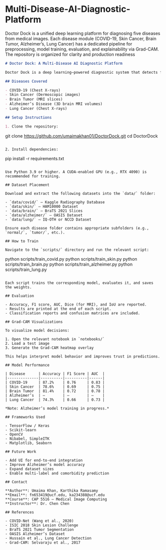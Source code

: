 # Multi-Disease-AI-Diagnostic-Platform
Doctor Dock is a unified deep learning platform for diagnosing five diseases from medical images. Each disease module (COVID-19, Skin Cancer, Brain Tumor, Alzheimer’s, Lung Cancer) has a dedicated pipeline for preprocessing, model training, evaluation, and explainability via Grad-CAM. The repository is organized for clarity and production readiness

```markdown
# Doctor Dock: A Multi-Disease AI Diagnostic Platform

Doctor Dock is a deep learning–powered diagnostic system that detects five critical diseases using medical images. It provides separate, optimized pipelines for each condition, ensuring high accuracy and explainability through Grad-CAM visualizations. This repository focuses on model development and training; UI integration can be added later.

## Diseases Covered

- COVID-19 (Chest X-rays)
- Skin Cancer (Dermoscopic images)
- Brain Tumor (MRI slices)
- Alzheimer’s Disease (3D brain MRI volumes)
- Lung Cancer (Chest X-rays)

## Setup Instructions

1. Clone the repository:

```
git clone https://github.com/umaimakhan01/DoctorDock.git
cd DoctorDock
```

2. Install dependencies:

```
pip install -r requirements.txt
```

Use Python 3.9 or higher. A CUDA-enabled GPU (e.g., RTX 4090) is recommended for training.

## Dataset Placement

Download and extract the following datasets into the `data/` folder:

- `data/covid/` – Kaggle Radiography Database
- `data/skin/` – HAM10000 Dataset
- `data/brain/` – BraTS 2021 Slices
- `data/alzheimer/` – OASIS Dataset
- `data/lung/` – IQ-OTH or NCCD Dataset

Ensure each disease folder contains appropriate subfolders (e.g., `normal/`, `tumor/`, etc.).

## How to Train

Navigate to the `scripts/` directory and run the relevant script:

```
python scripts/train_covid.py
python scripts/train_skin.py
python scripts/train_brain.py
python scripts/train_alzheimer.py
python scripts/train_lung.py
```

Each script trains the corresponding model, evaluates it, and saves the weights.

## Evaluation

- Accuracy, F1 score, AUC, Dice (for MRI), and IoU are reported.
- Results are printed at the end of each script.
- Classification reports and confusion matrices are included.

## Grad-CAM Visualizations

To visualize model decisions:

1. Open the relevant notebook in `notebooks/`
2. Load a test image
3. Generate the Grad-CAM heatmap overlay

This helps interpret model behavior and improves trust in predictions.

## Model Performance

| Disease      | Accuracy | F1 Score | AUC  |
|--------------|----------|----------|------|
| COVID-19     | 87.2%    | 0.76     | 0.83 |
| Skin Cancer  | 78.6%    | 0.69     | 0.75 |
| Brain Tumor  | 81.4%    | 0.72     | 0.78 |
| Alzheimer’s  | —        | —        | —    |
| Lung Cancer  | 74.3%    | 0.66     | 0.73 |

*Note: Alzheimer’s model training in progress.*

## Frameworks Used

- TensorFlow / Keras
- Scikit-learn
- OpenCV
- Nibabel, SimpleITK
- Matplotlib, Seaborn

## Future Work

- Add UI for end-to-end integration
- Improve Alzheimer’s model accuracy
- Expand dataset sizes
- Enable multi-label and comorbidity prediction

## Contact

**Author**: Umaima Khan, Karthika Ramasamy
**Email**: fn653419@ucf.edu, ka234388@ucf.edu
**Course**: CAP 5516 – Medical Image Computing  
**Instructor**: Dr. Chen Chen

## References

- COVID-Net (Wang et al., 2020)
- ISIC 2018 Skin Lesion Challenge
- BraTS 2021 Tumor Segmentation
- OASIS Alzheimer’s Dataset
- Hussain et al., Lung Cancer Detection
- Grad-CAM: Selvaraju et al., 2017
```

